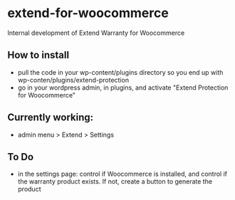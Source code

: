 # extend-for-woocommerce
Internal development of Extend Warranty for Woocommerce

## How to install
- pull the code in your wp-content/plugins directory so you end up with wp-conten/plugins/extend-protection
- go in your wordpress admin, in plugins, and activate 	"Extend Protection for Woocommerce"

## Currently working:
- admin menu > Extend > Settings

## To Do
- in the settings page: control if Woocommerce is installed, and control if the warranty product exists. If not, create a button to generate the product

